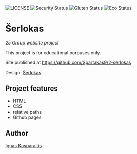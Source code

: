 ![LICENSE](https://img.shields.io/badge/license-mit-blue.svg?style=flat-square)
![Security Status](https://img.shields.io/security-headers?label=Security&url=https%3A%2F%2Fgithub.com&style=flat-square)
![Gluten Status](https://img.shields.io/badge/Gluten-Free-green.svg)
![Eco Status](https://img.shields.io/badge/ECO-Friendly-green.svg)

# Šerlokas

_25 Group website project_

This project is for educational porpuses only.

Site published at https://github.com/Spartakas9/2-serlokas

Design: [Šerlokas](https://spartakas9.github.io/2-serlokas/)

## Project features

- HTML
- CSS
- relative paths
- Github pages


## Author

[Ignas Kasparaitis](https://github.com/Spartakas9)

